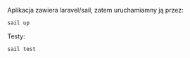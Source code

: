 Aplikacja zawiera laravel/sail, zatem uruchamiamny ją przez:
```bash
sail up
```
Testy:
```bash
sail test
```
